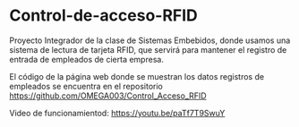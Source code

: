 # Control-de-acceso-RFID
Proyecto Integrador de la clase de Sistemas Embebidos, donde usamos una sistema de lectura de tarjeta RFID, que servirá para mantener el registro de entrada de empleados de cierta empresa.

El código de la página web donde se muestran los datos registros de empleados se encuentra en el repositorio https://github.com/OMEGA003/Control_Acceso_RFID

Video de funcionamientod:
https://youtu.be/paTf7T9SwuY
